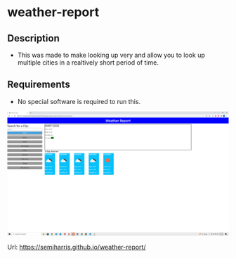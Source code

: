 # weather-report

## Description

- This was made to make looking up very and allow you to look up multiple cities in a realtively short period of time.

## Requirements
 
- No special software is required to run this.

![Weather-Report](https://github.com/SemiHarris/weather-report/blob/main/assets/img/Weather-Report-Site.png)

Url: https://semiharris.github.io/weather-report/

